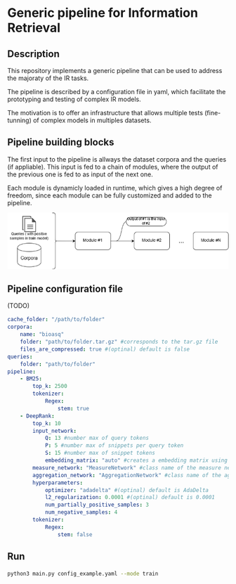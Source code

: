 # Generic pipeline for Information Retrieval

## Description
This repository implements a generic pipeline that can be used to address the majoraty of the IR tasks.

The pipeline is described by a configuration file in yaml, which facilitate the prototyping and testing of complex IR models.

The motivation is to offer an infrastructure that allows multiple tests (fine-tunning) of complex models in multiples datasets.


## Pipeline building blocks

The first input to the pipeline is allways the dataset corpora and the queries (if appliable). This input is fed to a chain of modules, where the output of the previous one is fed to as input of the next one.

Each module is dynamicly loaded in runtime, which gives a high degree of freedom, since each module can be fully customized and added to the pipeline.

![Image of Yaktocat](images/pipe.png)

## Pipeline configuration file

(TODO)

```yaml
cache_folder: "/path/to/folder"
corpora:
    name: "bioasq"
    folder: "path/to/folder.tar.gz" #corresponds to the tar.gz file
    files_are_compressed: true #(optinal) default is false
queries:
    folder: "path/to/folder"
pipeline:
    - BM25:
        top_k: 2500
        tokenizer:
            Regex:
                stem: true
    - DeepRank:
        top_k: 10
        input_network:
            Q: 13 #number max of query tokens
            P: 5 #number max of snippets per query token
            S: 15 #number max of snippet tokens
            embedding_matrix: "auto" #creates a embedding matrix using fasttext library
        measure_network: "MeasureNetwork" #class name of the measure network
        aggregation_network: "AggregationNetwork" #class name of the aggregation network
        hyperparameters:
            optimizer: "adadelta" #(optinal) default is AdaDelta
            l2_regularization: 0.0001 #(optinal) default is 0.0001
            num_partially_positive_samples: 3
            num_negative_samples: 4
        tokenizer:
            Regex:
                stem: false

```

## Run

```sh
python3 main.py config_example.yaml --mode train
```

